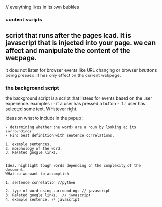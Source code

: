 
// everything lives in its own bubbles

### content scripts
script that runs after the pages load. It is javascript that is injected into your page. 
we can affect and manipulate the content of the webpage. 
--- 
it does not listen for browser events like URL changing or browser bnuttons being pressed. It has only effect on 
the current webpage. 

### the background script 
the background script is a script that listens for events based on the user experience. 
    examples :
        - if a user has pressed a button
        - if a user has selected some text. WHatever right. 


Ideas on what to include in the popup :

    - determining whether the words are a noun by looking at its surroundings. 
    - Find best definition with sentence correlations. 

    1. example sentences.
    2. morphology of the word.
    3. Related google links.
    

    Idea. highlight tough words depending on the complexity of the document.
    WHat do we want to accomplish :

    1. sentence correlation //python 

    2. type of word using surroundings // javascript
    3. Related google links.  // javascript
    4. example sentence. // javascript



